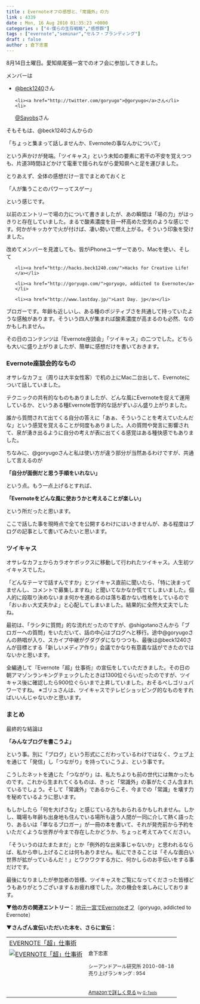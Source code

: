 ```yaml
---
title : Evernoteオフの感想と、「常識外」の力
link : 4339
date : Mon, 16 Aug 2010 01:35:23 +0000
categories : ["4-僕らの生存戦略","感想群"]
tags : ["evernote","seminar","セルフ・ブランディング"]
draft : false
author : 倉下忠憲
---
```


8月14日土曜日。愛知県尾張一宮でのオフ会に参加してきました。

メンバーは

<ul>
	<li><a href="http://twitter.com/beck1240">@beck1240</a>さん</li>

	<li><a href="http://twitter.com/goryugo">@goryugo</a>さん</li>
	<li>
<a href="http://twitter.com/Sayobs">@Sayobs</a>さん</li>

</ul>


そもそもは、@beck1240さんからの

「ちょっと集まって話しませんか、Evernoteの事なんかについて」

という声かけが発端。「ツイキャス」という未知の要素に若干の不安を覚えつつも、片道3時間ほどかけて電車で揺られながら愛知県へと足を運びました。

とりあえず、全体の感想だけ一言でまとめておくと

「人が集うことのパワーってスゲー」

という感じです。

以前のエントリーで場の力について書きましたが、あの瞬間は「場の力」がはっきりと存在していました。まるで酸素濃度を目一杯高めた空気のような感じです。何かがキッカケで火が付けば、凄い勢いで燃え上がる。そういう印象を受けました。

改めてメンバーを見渡しても、皆がiPhoneユーザーであり、Macを使い、そして
<ul>

	<li><a href="http://hacks.beck1240.com/">Hacks for Creative Life!</a></li>

	<li><a href="http://goryugo.com/">goryugo, addicted to Evernote</a></li>

	<li><a href="http://www.lastday.jp/">Last Day. jp</a></li>
</ul>



ブロガーです。年齢も近しいし、ある種のポジティブさを共通して持っていたような感触があります。そういう四人が集まれば酸素濃度が高まるのも必然、なのかもしれません。

その日のコンテンツは「Evernote座談会」「ツイキャス」の二つでした。どちらも大いに盛り上がりましたが、簡単に感想だけを書いておきます。

<h3>Evernote座談会的なもの</h3>
オサレなカフェ（周りは大半女性客）で机の上にMac二台出して、Evernoteについて話していました。

テクニックの共有的なものもありましたが、どんな風にEvernoteを捉えて運用しているか、というある種Evernote哲学的な話がずいぶん盛り上がりました。

誰から質問されて出てくる自分の答えに「あぁ、そういうことを考えていたんだな」という感覚を覚えることが何度もありました。人の質問や発言に影響されて、泉が湧き出るように自分の考えが表に出てくる感覚はある種快感でもありました。

ちなみに、@goryugoさんと私は使い方が違う部分が当然あるわけですが、共通して言えるのが

<strong>「自分が面倒だと思う手順をいれない」</strong>

という点。もう一点上げるとすれば、

<strong>「Evernoteをどんな風に使おうかと考えることが楽しい」</strong>

という所だったと思います。

ここで話した事を現時点で全てを公開するわけにはいきませんが、ある程度はブログの記事として書いてみたいと思います。
<h3>ツイキャス</h3>
オサレなカフェからカラオケボックスに移動して行われたツイキャス。人生初ツイキャスでした。

「どんなテーマで話すんですか」とツイキャス直前に聞いたら、「特に決まってませんし、コメントで募集しますね」と聞いてなかなか慌ててしまいました。個人的に段取り決めないまま何かを進めるのは落ち着かない性格をしているので「おぃおぃ大丈夫かよ」と心配してしまいました。結果的に全然大丈夫でしたね。

最初は、「ラシタに質問」的な流れだったのですが、@shigotanoさんから「ブロガーへの質問」をいただいて、話の中心はブログへと移行。途中@goryugoさんの熱唱が入り、スカイプ中継がグダグダになりつつも、最後は@beck1240さんが目標とする「新しいメディア作り」会議でかなり有意義な話ができたのではないかと思います。

全編通して『Evernote「超」仕事術』の宣伝をしていただきました。その日の朝アマゾンランキングチェックしたときは1300位ぐらいだったのですが、ツイキャス後に確認したら900位ぐらいまで上昇していました。おそるべしゴリュパワーですね。
※ゴリュさんは、ツイキャスでテレビショッピング的なものをすればいいんじゃないかと思います。

<h3>まとめ</h3>
最終的な結論は

<strong>「みんなブログを書こうよ」</strong>

という事。別に「ブログ」という形式にこだわっているわけではなく、ウェブ上を通じて「発信」し「つながり」を持っていこうよ、という事です。

こうしたネットを通じた「つながり」は、私たちよりも前の世代には無かったものです。これから生まれてくるものは、きっと「常識外」の事がたくさん含まれているでしょう。そして「常識外」であるからこそ、今までの「常識」を壊す力を秘めているように思います。

もしかしたら「何を大げさな」と感じている方もおられるかもしれません。しかし、職場も年齢も出身地も住んでいる場所も違う人間が一同に介して熱く語ったり、あるいは「単なるブロガー」が一冊の本を書いて、それが発売前から予約をいただくような世界が今まで存在したかどうか、ちょっと考えてみてください。

「そういうのはたまたまだ」とか「例外的な出来事じゃないか」と思われるならば、私から申し上げることは何もありません。私にできることは「そんな面白い世界が拡がっているんだ！」とワクワクする方に、何かしらのお手伝いをする事だけです。

最後になりましたが参加者の皆様、ツイキャスをご覧になってくださった皆様どうもありがとうございます＆お疲れ様でした。次の機会を楽しみにしております。

<strong>▼他の方の関連エントリー：</strong>
<a href="http://goryugo.com/20100815/evernotenight/">地元一宮でEvernoteオフ</a>（goryugo, addicted to Evernote）

<strong>▼さんざん宣伝いただいた本を、さらに宣伝：</strong>
<table  border="0" cellpadding="5"><tr><td colspan="2"><a href="http://www.amazon.co.jp/EVERNOTE%E3%80%8C%E8%B6%85%E3%80%8D%E4%BB%95%E4%BA%8B%E8%A1%93-%E5%80%89%E4%B8%8B%E5%BF%A0%E6%86%B2/dp/4863540728%3FSubscriptionId%3D15SMZCTB9V8NGR2TW082%26tag%3Drashita1000-22%26linkCode%3Dxm2%26camp%3D2025%26creative%3D165953%26creativeASIN%3D4863540728" target="_top">EVERNOTE「超」仕事術</a><img src="http://www.assoc-amazon.jp/e/ir?t=rashita1000-22&l=ur2&o=9" width="1" height="1" style="border: none;" alt="" /></td></tr><tr><td valign="top"><a href="http://www.amazon.co.jp/EVERNOTE%E3%80%8C%E8%B6%85%E3%80%8D%E4%BB%95%E4%BA%8B%E8%A1%93-%E5%80%89%E4%B8%8B%E5%BF%A0%E6%86%B2/dp/4863540728%3FSubscriptionId%3D15SMZCTB9V8NGR2TW082%26tag%3Drashita1000-22%26linkCode%3Dxm2%26camp%3D2025%26creative%3D165953%26creativeASIN%3D4863540728" target="_top"><img src="http://ecx.images-amazon.com/images/I/51-IHbnrxYL._SL160_.jpg" border="0" alt="EVERNOTE「超」仕事術" /></a></td><td valign="top"><font size="-1">倉下忠憲 <br /><br />シーアンドアール研究所  2010-08-18<br />売り上げランキング : 954<br /><br /><br /><a href="http://www.amazon.co.jp/EVERNOTE%E3%80%8C%E8%B6%85%E3%80%8D%E4%BB%95%E4%BA%8B%E8%A1%93-%E5%80%89%E4%B8%8B%E5%BF%A0%E6%86%B2/dp/4863540728%3FSubscriptionId%3D15SMZCTB9V8NGR2TW082%26tag%3Drashita1000-22%26linkCode%3Dxm2%26camp%3D2025%26creative%3D165953%26creativeASIN%3D4863540728" target="_top">Amazonで詳しく見る</a></font><font size="-2"> by <a href="http://www.goodpic.com/mt/aws/index.html" >G-Tools</a></font></td></tr></table>
